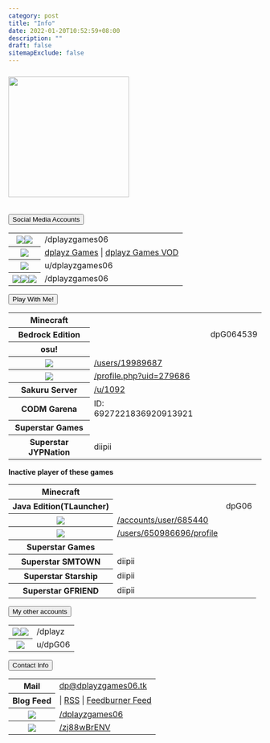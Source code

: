 ```yaml
---
category: post
title: "Info"
date: 2022-01-20T10:52:59+08:00
description: ""
draft: false
sitemapExclude: false
---
```

<div id="pagecontent border">
			<img src="/images/logo.png" width="240px" class="style-exclude"style="margin-top:2%;">	
		</div>
		<br>
		<br>
		<button type="button" class="collapsible">Social Media Accounts</button>
			<div class="content">
				<table style="margin-left:auto; margin-right:auto;" class="no-table-border">
					<tr><th><a href="https://facebook.com/dplayzgames06" target="_parent"><img src="/images/fb.png"></a><a href="https://twitch.tv/dplayzgames06" target="_parent"><img src="/images/twch.png"></a></th><td>/dplayzgames06</td></tr>
					<tr><th><img src="/images/yt.png"></th><td><a href="https://youtube.com/channel/UCNTjCvAvlLzmEKIZQ5BpoGQ" target="_parent">dplayz Games</a> | <a href="https://youtube.com/channel/UCRYtnbYg1N9AKS7LQ88N5Qg" target="_parent">dplayz Games VOD</a></td>
					<tr><th><a href="https://medal.tv/u/dplayzgames06"><img src="/images/medal.png"></a></th><td>u/dplayzgames06</td>
					<tr><th><a href="https://twitter.com/dplayzgames06" target="_parent"><img src="/images/twt.png"></a><a href="https://tiktok.com/dplayzgames06" target="_parent"><img src="/images/tktk.png"></a><a href="https://instagram.com/dplayzgames06" target="_parent"><img src="/images/ig.png"></a></th><td>/dplayzgames06</td></tr>
				</table>
			</div>
		<button type="button" class="collapsible">Play With Me!</button>
			<div class="content">
				<table style="margin-left:auto; margin-right:auto;" class="no-table-border">
					<tr><th>Minecraft</th></tr>
					<tr style="border-top:none; border-bottom:none;"><th>Bedrock Edition</th><td><td>dpG064539</td></tr>
					<tr><th>osu!</th></tr>
					<tr style="border-top:none; border-bottom:none;"><th><img src="/images/osu.png"></th><td><a href="https://osu.ppy.sh/users/19989687">/users/19989687</a></td></tr>
					<tr style="border-top:none; border-bottom:none;"><th><img src="/images/osudroid.png"></th><td><a href="https://ops.dgsrz.com/profile.php?uid=279686">/profile.php?uid=279686</a></td></tr>
					<tr style="border-top:none;"><th>Sakuru Server</th><td><a href="https://sakuru.pw/u/1092">/u/1092</a></td></tr>
					<tr><th>CODM Garena</th><td>ID: 6927221836920913921</td></tr>
					<tr><th>Superstar Games</th></tr>
					<tr style="border-top:none;"><th>Superstar JYPNation</th><td>diipii</td></tr>
				</table>
				<b>Inactive player of these games</b>
				<table style="margin-left:auto; margin-right:auto;" class="no-table-border">
					<tr style="border-bottom:none;"><th>Minecraft</th></tr>
					<tr style="border-top:none;"><th>Java Edition(TLauncher)</th><td><td>dpG06</td></tr>
					<tr><th><img src="/images/malody.png"></th><td><a href="http://m.mugzone.net/accounts/user/685440">/accounts/user/685440</a></td></tr>
					<tr><th><img src="/images/rblx.png"></th><td><a href="https://www.roblox.com/users/650986696/profile">/users/650986696/profile</a></td></tr>
					<tr><th>Superstar Games</th></tr>
					<tr style="border-top:none; border-bottom:none;"><th>Superstar SMTOWN</th><td>diipii</td></tr>
					<tr style="border-top:none; border-bottom:none;"><th>Superstar Starship</th><td>diipii</td></tr>
					<tr style="border-top:none;"><th>Superstar GFRIEND</th><td>diipii</td></tr>
				</table>
			</div>
		<button type="button" class="collapsible">My other accounts</button>
			<div class="content">
				<table style="margin-left:auto; margin-right:auto;" class="no-table-border">
					<tr><th><a href="https://github.com/dplayz" target="_parent"><img src="/images/gh.png"></a><a href="https://gitlab.com/dplayz" target="_parent"><img src="/images/glb.png"></a></th><td>/dplayz</td></tr>
					<tr><th><a href="https://reddit.com/u/dpG06" target="_parent"><img src="/images/reddit.png"></a></a></th><td>u/dpG06</td></tr>
				</table>
			</div>
		<button type="button" class="collapsible" id="contact-info">Contact Info</button>
				<div class="content">
					<table style="margin-left:auto; margin-right:auto;" class="no-table-border">
						<tr><th>Mail</th><td><a href="mailto:dp@dplayzgames06.tk">dp@dplayzgames06.tk</a></td></tr>
						<tr><th>Blog Feed</th><td>| <a href="/blog/index.xml">RSS</a> | <a href="http://feeds.feedburner.com/dplayzgamesblog">Feedburner Feed</a></td></tr>
						<tr><th><img src="../images/msgr.png"></th><td><a href="http://m.me/dplayzgames06">/dplayzgames06</a></td></tr>
						<tr><th><img src="../images/dscrd.png"></th><td><a href="https://discord.gg/zj88wBrENV">/zj88wBrENV</a></td></tr>
					</table>
</div>	
		<br>
		<br>
		<br>
		<br>
		<br>
		</div>
